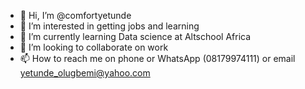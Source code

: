 - 👋 Hi, I’m @comfortyetunde
- 👀 I’m interested in getting jobs and learning
- 🌱 I’m currently learning Data science at Altschool Africa 
- 💞️ I’m looking to collaborate on work
- 📫 How to reach me on phone or WhatsApp (08179974111) or email yetunde_olugbemi@yahoo.com

<!---
comfortyetunde/comfortyetunde is a ✨ special ✨ repository because its `README.md` (this file) appears on your GitHub profile.
You can click the Preview link to take a look at your changes.
--->
